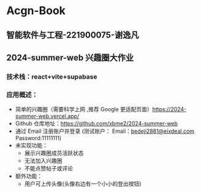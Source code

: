 # Acgn-Book

## 智能软件与工程-221900075-谢逸凡

## 2024-summer-web 兴趣圈大作业

### 技术栈：react+vite+supabase

### 应用概述：

- 简单的兴趣圈（需要科学上网 ,推荐 Google 更适配页面）https://2024-summer-web.vercel.app/
- Github 仓库地址：https://github.com/xbme2/2024-summer-web
- 通过 Email 注册账户并登录 (测试账户： Email：bedeji2881@eixdeal.com Password:11111111)
- 未实现功能：
  - 展示兴趣圈成员活跃状态
  - 无法加入兴趣圈
  - 不能点赞帖子或评论
- 额外功能：
  - 用户可上传头像(头像右边有一个小小的登出按钮)
